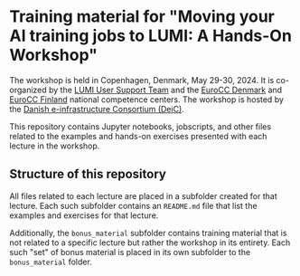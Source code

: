 # Training material for "Moving your AI training jobs to LUMI: A Hands-On Workshop"

The workshop is held in Copenhagen, Denmark, May 29-30, 2024. It is co-organized by the [LUMI User Support Team](https://lumi-supercomputer.eu/user-support/) and the [EuroCC Denmark](https://www.eurocc-access.eu/about-us/meet-the-nccs/ncc-denmark/) and [EuroCC Finland](https://www.eurocc-access.eu/about-us/meet-the-nccs/ncc-finland/) national competence centers. The workshop is hosted by the [Danish e-infrastructure Consortium (DeiC)](https://deic.dk/en/).

This repository contains Jupyter notebooks, jobscripts, and other files related to the examples and hands-on exercises presented with each lecture in the workshop.

## Structure of this repository

All files related to each lecture are placed in a subfolder created for that lecture. Each such subfolder contains an `README.md` file that list the examples and exercises for that lecture.

Additionally, the `bonus_material` subfolder contains training material that is not related to a specific lecture but rather the workshop in its entirety. Each such "set" of bonus material is placed in its own subfolder to the `bonus_material` folder.
